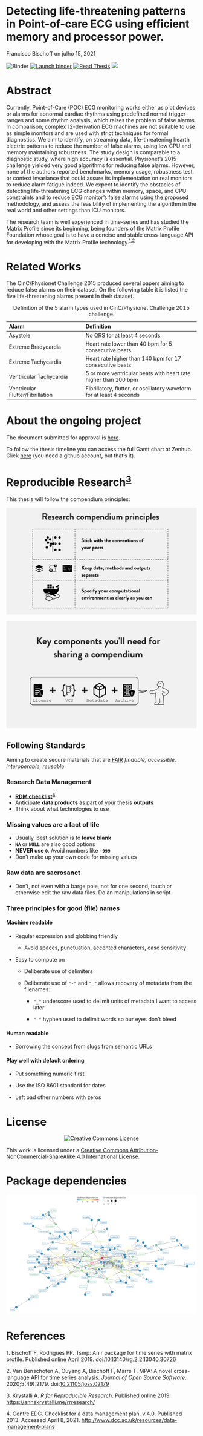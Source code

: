 Detecting life-threatening patterns in Point-of-care ECG using efficient
memory and processor power.
================
Francisco Bischoff
on julho 15, 2021

<!-- README.md is generated from README.Rmd. Please edit that file -->
<!-- badges: start -->

![Binder](https://github.com/franzbischoff/false.alarm/workflows/Binder/badge.svg)
[![Launch
binder](https://mybinder.org/badge_logo.svg)](https://mybinder.org/v2/gh/franzbischoff/false.alarm/master?urlpath=rstudio)
[![Read
Thesis](https://img.shields.io/badge/read-thesis__down-brightgreen)](https://franzbischoff.github.io/false.alarm/)
[![](https://zenodo.org/badge/261530912.svg)](https://zenodo.org/badge/latestdoi/261530912)

<!-- badges: end -->

# Abstract

Currently, Point-of-Care (POC) ECG monitoring works either as plot
devices or alarms for abnormal cardiac rhythms using predefined normal
trigger ranges and some rhythm analysis, which raises the problem of
false alarms. In comparison, complex 12-derivation ECG machines are not
suitable to use as simple monitors and are used with strict techniques
for formal diagnostics. We aim to identify, on streaming data,
life-threatening hearth electric patterns to reduce the number of false
alarms, using low CPU and memory maintaining robustness. The study
design is comparable to a diagnostic study, where high accuracy is
essential. Physionet’s 2015 challenge yielded very good algorithms for
reducing false alarms. However, none of the authors reported benchmarks,
memory usage, robustness test, or context invariance that could assure
its implementation on real monitors to reduce alarm fatigue indeed. We
expect to identify the obstacles of detecting life-threatening ECG
changes within memory, space, and CPU constraints and to reduce ECG
monitor’s false alarms using the proposed methodology, and assess the
feasibility of implementing the algorithm in the real world and other
settings than ICU monitors.

The research team is well experienced in time-series and has studied the
Matrix Profile since its beginning, being founders of the Matrix Profile
Foundation whose goal is to have a concise and stable cross-language API
for developing with the Matrix Profile
technology.<sup>[1](#ref-Bischoff2019a),[2](#ref-VanBenschoten2020)</sup>

# Related Works

The CinC/Physionet Challenge 2015 produced several papers aiming to
reduce false alarms on their dataset. On the following table it is
listed the five life-threatening alarms present in their dataset.

<table class="table" style="margin-left: auto; margin-right: auto;">
<caption>
Definition of the 5 alarm types used in CinC/Physionet Challenge 2015
challenge.
</caption>
<thead>
<tr>
<th style="text-align:left;font-weight: bold;">
Alarm
</th>
<th style="text-align:left;font-weight: bold;">
Definition
</th>
</tr>
</thead>
<tbody>
<tr>
<td style="text-align:left;width: 5cm; ">
Asystole
</td>
<td style="text-align:left;">
No QRS for at least 4 seconds
</td>
</tr>
<tr>
<td style="text-align:left;width: 5cm; ">
Extreme Bradycardia
</td>
<td style="text-align:left;">
Heart rate lower than 40 bpm for 5 consecutive beats
</td>
</tr>
<tr>
<td style="text-align:left;width: 5cm; ">
Extreme Tachycardia
</td>
<td style="text-align:left;">
Heart rate higher than 140 bpm for 17 consecutive beats
</td>
</tr>
<tr>
<td style="text-align:left;width: 5cm; ">
Ventricular Tachycardia
</td>
<td style="text-align:left;">
5 or more ventricular beats with heart rate higher than 100 bpm
</td>
</tr>
<tr>
<td style="text-align:left;width: 5cm; ">
Ventricular Flutter/Fibrillation
</td>
<td style="text-align:left;">
Fibrillatory, flutter, or oscillatory waveform for at least 4 seconds
</td>
</tr>
</tbody>
</table>

# About the ongoing project

The document submitted for approval is
[here](https://github.com/franzbischoff/false.alarm/blob/master/protocol/Protocol.pdf).

To follow the thesis timeline you can access the full Gantt chart at
Zenhub. Click
[here](https://app.zenhub.com/workspaces/phd-thesis-5eb2ce34f5f30b3aed0a35af/roadmap)
(you need a github account, but that’s it).

# Reproducible Research<sup>[3](#ref-krystalli_2019)</sup>

This thesis will follow the compendium principles:

![](docs/figure/compendium_principles.png)

![](docs/figure/compendium_principles2.png)

## Following Standards

Aiming to create secure materials that are
[FAIR](https://www.nature.com/articles/sdata201618) *findable,
accessible, interoperable, reusable*

### Research Data Management

-   [**RDM
    checklist**](http://www.dcc.ac.uk/sites/default/files/documents/resource/DMP/DMP_Checklist_2013.pdf)<sup>[4](#ref-dcc_2013)</sup>
-   Anticipate **data products** as part of your thesis **outputs**
-   Think about what technologies to use

### Missing values are a fact of life

-   Usually, best solution is to **leave blank**
-   **`NA`** or **`NULL`** are also good options
-   **NEVER use `0`**. Avoid numbers like **`-999`**
-   Don’t make up your own code for missing values

### Raw data are sacrosanct

-   Don’t, not even with a barge pole, not for one second, touch or
    otherwise edit the raw data files. Do an manipulations in script

### Three principles for good (file) names

#### Machine readable

-   Regular expression and globbing friendly

    -   Avoid spaces, punctuation, accented characters, case sensitivity

-   Easy to compute on

    -   Deliberate use of delimiters

    -   Deliberate use of `"-"` and `"_"` allows recovery of metadata
        from the filenames:

        -   `"_"` underscore used to delimit units of metadata I want to
            access later

        -   `"-"` hyphen used to delimit words so our eyes don’t bleed

#### Human readable

-   Borrowing the concept from
    [slugs](https://en.wikipedia.org/wiki/Clean_URL#Slug) from semantic
    URLs

#### Play well with default ordering

-   Put something numeric first

-   Use the ISO 8601 standard for dates

-   Left pad other numbers with zeros

# License

<center>

[![Creative Commons
License](https://i.creativecommons.org/l/by-nc-sa/4.0/88x31.png)](https://creativecommons.org/licenses/by-nc-sa/4.0/)

</center>

This work is licensed under a [Creative Commons
Attribution-NonCommercial-ShareAlike 4.0 International
License](https://creativecommons.org/licenses/by-nc-sa/4.0/).

# Package dependencies

<center>

![](man/figures/dependency_plot-1.png)<!-- -->

</center>

# References

<div id="refs" class="references csl-bib-body">

<div id="ref-Bischoff2019a" class="csl-entry">

<span class="csl-left-margin">1. </span><span
class="csl-right-inline">Bischoff F, Rodrigues PP. Tsmp: An r package
for time series with matrix profile. Published online April 2019.
doi:[10.13140/rg.2.2.13040.30726](https://doi.org/10.13140/rg.2.2.13040.30726)</span>

</div>

<div id="ref-VanBenschoten2020" class="csl-entry">

<span class="csl-left-margin">2. </span><span
class="csl-right-inline">Van Benschoten A, Ouyang A, Bischoff F, Marrs
T. MPA: A novel cross-language API for time series analysis. *Journal of
Open Source Software*. 2020;5(49):2179.
doi:[10.21105/joss.02179](https://doi.org/10.21105/joss.02179)</span>

</div>

<div id="ref-krystalli_2019" class="csl-entry">

<span class="csl-left-margin">3. </span><span
class="csl-right-inline">Krystalli A. *R for Reproducible Research*.
Published online 2019. <https://annakrystalli.me/rrresearch/></span>

</div>

<div id="ref-dcc_2013" class="csl-entry">

<span class="csl-left-margin">4. </span><span
class="csl-right-inline">Centre EDC. Checklist for a data management
plan. v.4.0. Published 2013. Accessed April 8, 2021.
<http://www.dcc.ac.uk/resources/data-management-plans></span>

</div>

</div>

